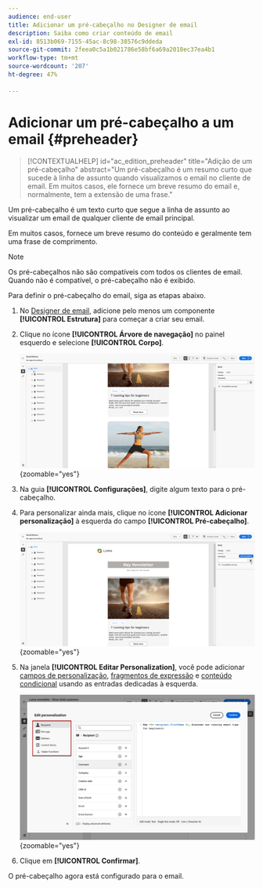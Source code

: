 ```yaml
---
audience: end-user
title: Adicionar um pré-cabeçalho no Designer de email
description: Saiba como criar conteúdo de email
exl-id: 8513b069-7155-45ac-8c98-38576c9ddeda
source-git-commit: 2feea0c5a1b021786e58bf6a69a2018ec37ea4b1
workflow-type: tm+mt
source-wordcount: '207'
ht-degree: 47%

---
```


# Adicionar um pré-cabeçalho a um email {#preheader}

>[!CONTEXTUALHELP]
>id="ac_edition_preheader"
>title="Adição de um pré-cabeçalho"
>abstract="Um pré-cabeçalho é um resumo curto que sucede à linha de assunto quando visualizamos o email no cliente de email. Em muitos casos, ele fornece um breve resumo do email e, normalmente, tem a extensão de uma frase."

Um pré-cabeçalho é um texto curto que segue a linha de assunto ao visualizar um email de qualquer cliente de email principal.

Em muitos casos, fornece um breve resumo do conteúdo e geralmente tem uma frase de comprimento.

>[!NOTE]
>
>Os pré-cabeçalhos não são compatíveis com todos os clientes de email. Quando não é compatível, o pré-cabeçalho não é exibido.

Para definir o pré-cabeçalho do email, siga as etapas abaixo.

1. No [Designer de email](create-email-content.md), adicione pelo menos um componente **[!UICONTROL Estrutura]** para começar a criar seu email.

1. Clique no ícone **[!UICONTROL Árvore de navegação]** no painel esquerdo e selecione **[!UICONTROL Corpo]**.

   ![](assets/preheader_body.png){zoomable="yes"}

1. Na guia **[!UICONTROL Configurações]**, digite algum texto para o pré-cabeçalho.

1. Para personalizar ainda mais, clique no ícone **[!UICONTROL Adicionar personalização]** à esquerda do campo **[!UICONTROL Pré-cabeçalho]**.

   ![](assets/preheader_body_settings.png){zoomable="yes"}

1. Na janela **[!UICONTROL Editar Personalization]**, você pode adicionar [campos de personalização](../personalization/personalize.md), [fragmentos de expressão](../content/use-expression-fragments.md) e [conteúdo condicional](../personalization/conditions.md) usando as entradas dedicadas à esquerda.

   ![](assets/preheader_body_personalization.png){zoomable="yes"}

1. Clique em **[!UICONTROL Confirmar]**.

O pré-cabeçalho agora está configurado para o email.
